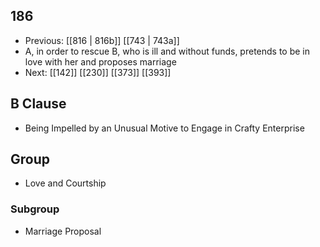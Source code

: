 ## 186
- Previous: [[816 | 816b]] [[743 | 743a]] 
- A, in order to rescue B, who is ill and without funds, pretends to be in love with her and proposes marriage
- Next: [[142]] [[230]] [[373]] [[393]] 

## B Clause
- Being Impelled by an Unusual Motive to Engage in Crafty Enterprise

## Group
- Love and Courtship

### Subgroup
- Marriage Proposal

